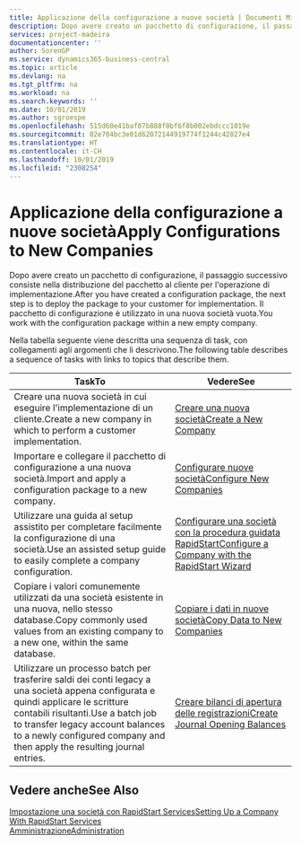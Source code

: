 ```yaml
---
title: Applicazione della configurazione a nuove società | Documenti Microsoft
description: Dopo avere creato un pacchetto di configurazione, il passaggio successivo consiste nella distribuzione del pacchetto al cliente per l'operazione di implementazione. Utilizzare la configurazione con una nuova società vuota.
services: project-madeira
documentationcenter: ''
author: SorenGP
ms.service: dynamics365-business-central
ms.topic: article
ms.devlang: na
ms.tgt_pltfrm: na
ms.workload: na
ms.search.keywords: ''
ms.date: 10/01/2019
ms.author: sgroespe
ms.openlocfilehash: 515d60e41baf07b888f0bf6f8b002ebdccc1019e
ms.sourcegitcommit: 02e704bc3e01d62072144919774f1244c42827e4
ms.translationtype: HT
ms.contentlocale: it-CH
ms.lasthandoff: 10/01/2019
ms.locfileid: "2308254"
---
```

# <a name="apply-configurations-to-new-companies"></a><span data-ttu-id="d4d56-104">Applicazione della configurazione a nuove società</span><span class="sxs-lookup"><span data-stu-id="d4d56-104">Apply Configurations to New Companies</span></span>
<span data-ttu-id="d4d56-105">Dopo avere creato un pacchetto di configurazione, il passaggio successivo consiste nella distribuzione del pacchetto al cliente per l'operazione di implementazione.</span><span class="sxs-lookup"><span data-stu-id="d4d56-105">After you have created a configuration package, the next step is to deploy the package to your customer for implementation.</span></span> <span data-ttu-id="d4d56-106">Il pacchetto di configurazione è utilizzato in una nuova società vuota.</span><span class="sxs-lookup"><span data-stu-id="d4d56-106">You work with the configuration package within a new empty company.</span></span>  

 <span data-ttu-id="d4d56-107">Nella tabella seguente viene descritta una sequenza di task, con collegamenti agli argomenti che li descrivono.</span><span class="sxs-lookup"><span data-stu-id="d4d56-107">The following table describes a sequence of tasks with links to topics that describe them.</span></span>

|<span data-ttu-id="d4d56-108">**Task**</span><span class="sxs-lookup"><span data-stu-id="d4d56-108">**To**</span></span>|<span data-ttu-id="d4d56-109">**Vedere**</span><span class="sxs-lookup"><span data-stu-id="d4d56-109">**See**</span></span>|  
|------------|-------------|  
|<span data-ttu-id="d4d56-110">Creare una nuova società in cui eseguire l'implementazione di un cliente.</span><span class="sxs-lookup"><span data-stu-id="d4d56-110">Create a new company in which to perform a customer implementation.</span></span>|[<span data-ttu-id="d4d56-111">Creare una nuova società</span><span class="sxs-lookup"><span data-stu-id="d4d56-111">Create a New Company</span></span>](admin-how-to-create-a-new-company.md)|  
|<span data-ttu-id="d4d56-112">Importare e collegare il pacchetto di configurazione a una nuova società.</span><span class="sxs-lookup"><span data-stu-id="d4d56-112">Import and apply a configuration package to a new company.</span></span>|[<span data-ttu-id="d4d56-113">Configurare nuove società</span><span class="sxs-lookup"><span data-stu-id="d4d56-113">Configure New Companies</span></span>](admin-how-to-configure-new-companies.md)|  
|<span data-ttu-id="d4d56-114">Utilizzare una guida al setup assistito per completare facilmente la configurazione di una società.</span><span class="sxs-lookup"><span data-stu-id="d4d56-114">Use an assisted setup guide to easily complete a company configuration.</span></span>|[<span data-ttu-id="d4d56-115">Configurare una società con la procedura guidata RapidStart</span><span class="sxs-lookup"><span data-stu-id="d4d56-115">Configure a Company with the RapidStart Wizard</span></span>](admin-how-to-configure-a-company-with-the-rapidstart-wizard.md)|
|<span data-ttu-id="d4d56-116">Copiare i valori comunemente utilizzati da una società esistente in una nuova, nello stesso database.</span><span class="sxs-lookup"><span data-stu-id="d4d56-116">Copy commonly used values from an existing company to a new one, within the same database.</span></span>|[<span data-ttu-id="d4d56-117">Copiare i dati in nuove società</span><span class="sxs-lookup"><span data-stu-id="d4d56-117">Copy Data to New Companies</span></span>](admin-how-to-copy-data-to-new-companies.md)|  
|<span data-ttu-id="d4d56-118">Utilizzare un processo batch per trasferire saldi dei conti legacy a una società appena configurata e quindi applicare le scritture contabili risultanti.</span><span class="sxs-lookup"><span data-stu-id="d4d56-118">Use a batch job to transfer legacy account balances to a newly configured company and then apply the resulting journal entries.</span></span>|[<span data-ttu-id="d4d56-119">Creare bilanci di apertura delle registrazioni</span><span class="sxs-lookup"><span data-stu-id="d4d56-119">Create Journal Opening Balances</span></span>](admin-how-to-create-journal-opening-balances.md)|  

## <a name="see-also"></a><span data-ttu-id="d4d56-120">Vedere anche</span><span class="sxs-lookup"><span data-stu-id="d4d56-120">See Also</span></span>  
[<span data-ttu-id="d4d56-121">Impostazione una società con RapidStart Services</span><span class="sxs-lookup"><span data-stu-id="d4d56-121">Setting Up a Company With RapidStart Services</span></span>](admin-set-up-a-company-with-rapidstart.md)  
[<span data-ttu-id="d4d56-122">Amministrazione</span><span class="sxs-lookup"><span data-stu-id="d4d56-122">Administration</span></span>](admin-setup-and-administration.md)
